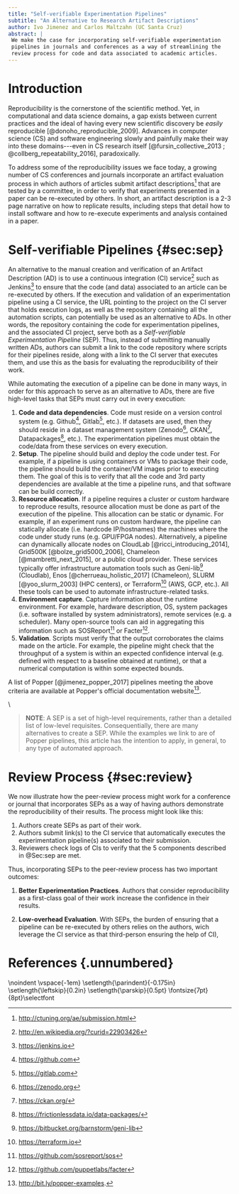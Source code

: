 ```yaml
---
title: "Self-verifiable Experimentation Pipelines"
subtitle: "An Alternative to Research Artifact Descriptions"
author: Ivo Jimenez and Carlos Maltzahn (UC Santa Cruz)
abstract: |
 We make the case for incorporating self-verifiable experimentation 
 pipelines in journals and conferences as a way of streamlining the 
 review process for code and data associated to academic articles.
---
```


# Introduction

Reproducibility is the cornerstone of the scientific method. Yet, in 
computational and data science domains, a gap exists between current 
practices and the ideal of having every new scientific discovery be 
_easily_ reproducible [@donoho_reproducible_2009]. Advances in 
computer science (CS) and software engineering slowly and painfully 
make their way into these domains---even in CS research itself
[@fursin_collective_2013 ; @collberg_repeatability_2016], paradoxically.

To address some of the reproducibility issues we face today, a growing 
number of CS conferences and journals incorporate an artifact 
evaluation process in which authors of articles submit artifact 
descriptions[^ad] that are tested by a committee, in order to verify 
that experiments presented in a paper can be re-executed by others. In 
short, an artifact description is a 2-3 page narrative on how to 
replicate results, including steps that detail how to install software 
and how to re-execute experiments and analysis contained in a paper.

[^ad]: <http://ctuning.org/ae/submission.html>

# Self-verifiable Pipelines {#sec:sep}

An alternative to the manual creation and verification of an Artifact 
Description (AD) is to use a continuous integration (CI) service[^cis] 
such as Jenkins[^jenkins] to ensure that the code (and data) 
associated to an article can be re-executed by others. If the 
execution and validation of an experimentation pipeline using a CI 
service, the URL pointing to the project on the CI server that holds 
execution logs, as well as the repository containing all the 
automation scripts, can potentially be used as an alternative to ADs. 
In other words, the repository containing the code for experimentation 
pipelines, and the associated CI project, serve both as a 
_Self-verifiable Experimentation Pipeline_ (SEP). Thus, instead of 
submitting manually written ADs, authors can submit a link to the code 
repository where scripts for their pipelines reside, along with a link 
to the CI server that executes them, and use this as the basis for 
evaluating the reproducibility of their work.

[^cis]: <http://en.wikipedia.org/?curid=22903426>
[^jenkins]: <https://jenkins.io>

While automating the execution of a pipeline can be done in many ways, 
in order for this approach to serve as an alternative to ADs, there 
are five high-level tasks that SEPs must carry out in every execution:

 1. **Code and data dependencies**. Code must reside on a version 
    control system (e.g. Github[^gh], Gitlab[^gl], etc.). If datasets 
    are used, then they should reside in a dataset management system 
    (Zenodo[^zenodo], CKAN[^ckan], Datapackages[^datapackages], etc.). 
    The experimentation pipelines must obtain the code/data from these 
    services on every execution.
 2. **Setup**. The pipeline should build and deploy the code under 
    test. For example, if a pipeline is using containers or VMs to 
    package their code, the pipeline should build the container/VM 
    images prior to executing them. The goal of this is to verify that 
    all the code and 3rd party dependencies are available at the time 
    a pipeline runs, and that software can be build correctly.
 3. **Resource allocation**. If a pipeline requires a cluster or 
    custom hardware to reproduce results, resource allocation must be 
    done as part of the execution of the pipeline. This allocation can 
    be static or dynamic. For example, if an experiment runs on custom 
    hardware, the pipeline can statically allocate (i.e. hardcode 
    IP/hostnames) the machines where the code under study runs (e.g. 
    GPU/FPGA nodes). Alternatively, a pipeline can dynamically 
    allocate nodes on CloudLab [@ricci_introducing_2014], Grid500K 
    [@bolze_grid5000_2006], Chameleon [@mambretti_next_2015], or a 
    public cloud provider. These services typically offer 
    infrastructure automation tools such as Geni-lib[^genilib] 
    (Cloudlab), Enos [@cherrueau_holistic_2017] (Chameleon), SLURM 
    [@yoo_slurm_2003] (HPC centers), or Terraform[^terraform] (AWS, 
    GCP, etc.). All these tools can be used to automate 
    infrastructure-related tasks.
 4. **Environment capture**. Capture information about the runtime 
    environment. For example, hardware description, OS, system 
    packages (i.e. software installed by system administrators), 
    remote services (e.g. a scheduler). Many open-source tools can aid 
    in aggregating this information such as SOSReport[^sosreport] or 
    Facter[^facter].
 5. **Validation**. Scripts must verify that the output corroborates 
    the claims made on the article. For example, the pipeline might 
    check that the throughput of a system is within an expected 
    confidence interval (e.g. defined with respect to a baseline 
    obtained at runtime), or that a numerical computation is within 
    some expected bounds.

A list of Popper [@jimenez_popper_2017] pipelines meeting the above 
criteria are available at Popper's official documentation 
website[^popperdoc].

\ 

> **NOTE**: A SEP is a set of high-level requirements, rather than a 
> detailed list of low-level requisites. Consequentially, there are 
> many alternatives to create a SEP. While the examples we link to are 
> of Popper pipelines, this article has the intention to apply, in 
> general, to any type of automated approach.

[^popperdoc]: <http://bit.ly/popper-examples>.
[^gh]: <https://github.com>
[^gl]: <https://gitlab.com>
[^zenodo]: <https://zenodo.org>
[^ckan]: <https://ckan.org/>
[^datapackages]: <https://frictionlessdata.io/data-packages/>
[^genilib]: <https://bitbucket.org/barnstorm/geni-lib>
[^sosreport]: <https://github.com/sosreport/sos>
[^facter]: <https://github.com/puppetlabs/facter>
[^terraform]: <https://terraform.io>

# Review Process {#sec:review}

We now illustrate how the peer-review process might work for a 
conference or journal that incorporates SEPs as a way of having 
authors demonstrate the reproducibility of their results. The process 
might look like this:

 1. Authors create SEPs as part of their work.
 2. Authors submit link(s) to the CI service that automatically 
    executes the experimentation pipeline(s) associated to their 
    submission.
 3. Reviewers check logs of CIs to verify that the 5 components 
    described in @Sec:sep are met.

Thus, incorporating SEPs to the peer-review process has two important 
outcomes:

 1. **Better Experimentation Practices**. Authors that consider 
    reproducibility as a first-class goal of their work increase the 
    confidence in their results.

 2. **Low-overhead Evaluation**. With SEPs, the burden of ensuring 
    that a pipeline can be re-executed by others relies on the 
    authors, wich leverage the CI service as that third-person 
    ensuring the help of CI),

# References {.unnumbered}

\noindent
\vspace{-1em}
\setlength{\parindent}{-0.175in}
\setlength{\leftskip}{0.2in}
\setlength{\parskip}{0.5pt}
\fontsize{7pt}{8pt}\selectfont
